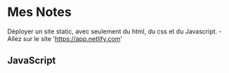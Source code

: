 # Mes Notes

Déployer un site static, avec seulement du html, du css et du Javascript.
-Allez sur le site 'https://app.netlify.com'

## JavaScript
